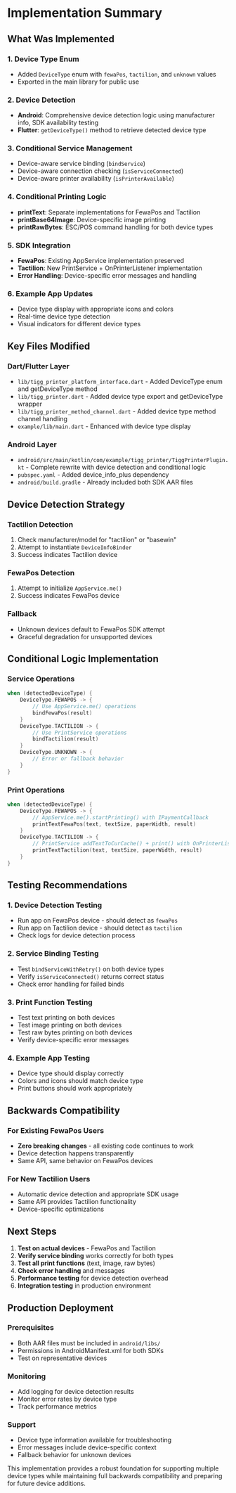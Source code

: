 # Implementation Summary

## What Was Implemented

### 1. Device Type Enum
- Added `DeviceType` enum with `fewaPos`, `tactilion`, and `unknown` values
- Exported in the main library for public use

### 2. Device Detection
- **Android**: Comprehensive device detection logic using manufacturer info, SDK availability testing
- **Flutter**: `getDeviceType()` method to retrieve detected device type

### 3. Conditional Service Management
- Device-aware service binding (`bindService`)
- Device-aware connection checking (`isServiceConnected`)
- Device-aware printer availability (`isPrinterAvailable`)

### 4. Conditional Printing Logic
- **printText**: Separate implementations for FewaPos and Tactilion
- **printBase64Image**: Device-specific image printing
- **printRawBytes**: ESC/POS command handling for both device types

### 5. SDK Integration
- **FewaPos**: Existing AppService implementation preserved
- **Tactilion**: New PrintService + OnPrinterListener implementation
- **Error Handling**: Device-specific error messages and handling

### 6. Example App Updates
- Device type display with appropriate icons and colors
- Real-time device type detection
- Visual indicators for different device types

## Key Files Modified

### Dart/Flutter Layer
- `lib/tigg_printer_platform_interface.dart` - Added DeviceType enum and getDeviceType method
- `lib/tigg_printer.dart` - Added device type export and getDeviceType wrapper
- `lib/tigg_printer_method_channel.dart` - Added device type method channel handling
- `example/lib/main.dart` - Enhanced with device type display

### Android Layer
- `android/src/main/kotlin/com/example/tigg_printer/TiggPrinterPlugin.kt` - Complete rewrite with device detection and conditional logic
- `pubspec.yaml` - Added device_info_plus dependency
- `android/build.gradle` - Already included both SDK AAR files

## Device Detection Strategy

### Tactilion Detection
1. Check manufacturer/model for "tactilion" or "basewin"
2. Attempt to instantiate `DeviceInfoBinder`
3. Success indicates Tactilion device

### FewaPos Detection
1. Attempt to initialize `AppService.me()`
2. Success indicates FewaPos device

### Fallback
- Unknown devices default to FewaPos SDK attempt
- Graceful degradation for unsupported devices

## Conditional Logic Implementation

### Service Operations
```kotlin
when (detectedDeviceType) {
    DeviceType.FEWAPOS -> {
        // Use AppService.me() operations
        bindFewaPos(result)
    }
    DeviceType.TACTILION -> {
        // Use PrintService operations
        bindTactilion(result)
    }
    DeviceType.UNKNOWN -> {
        // Error or fallback behavior
    }
}
```

### Print Operations
```kotlin
when (detectedDeviceType) {
    DeviceType.FEWAPOS -> {
        // AppService.me().startPrinting() with IPaymentCallback
        printTextFewaPos(text, textSize, paperWidth, result)
    }
    DeviceType.TACTILION -> {
        // PrintService addTextToCurCache() + print() with OnPrinterListener
        printTextTactilion(text, textSize, paperWidth, result)
    }
}
```

## Testing Recommendations

### 1. Device Detection Testing
- Run app on FewaPos device - should detect as `fewaPos`
- Run app on Tactilion device - should detect as `tactilion`
- Check logs for device detection process

### 2. Service Binding Testing
- Test `bindServiceWithRetry()` on both device types
- Verify `isServiceConnected()` returns correct status
- Check error handling for failed binds

### 3. Print Function Testing
- Test text printing on both devices
- Test image printing on both devices
- Test raw bytes printing on both devices
- Verify device-specific error messages

### 4. Example App Testing
- Device type should display correctly
- Colors and icons should match device type
- Print buttons should work appropriately

## Backwards Compatibility

### For Existing FewaPos Users
- **Zero breaking changes** - all existing code continues to work
- Device detection happens transparently
- Same API, same behavior on FewaPos devices

### For New Tactilion Users
- Automatic device detection and appropriate SDK usage
- Same API provides Tactilion functionality
- Device-specific optimizations

## Next Steps

1. **Test on actual devices** - FewaPos and Tactilion
2. **Verify service binding** works correctly for both types
3. **Test all print functions** (text, image, raw bytes)
4. **Check error handling** and messages
5. **Performance testing** for device detection overhead
6. **Integration testing** in production environment

## Production Deployment

### Prerequisites
- Both AAR files must be included in `android/libs/`
- Permissions in AndroidManifest.xml for both SDKs
- Test on representative devices

### Monitoring
- Add logging for device detection results
- Monitor error rates by device type
- Track performance metrics

### Support
- Device type information available for troubleshooting
- Error messages include device-specific context
- Fallback behavior for unknown devices

This implementation provides a robust foundation for supporting multiple device types while maintaining full backwards compatibility and preparing for future device additions.
